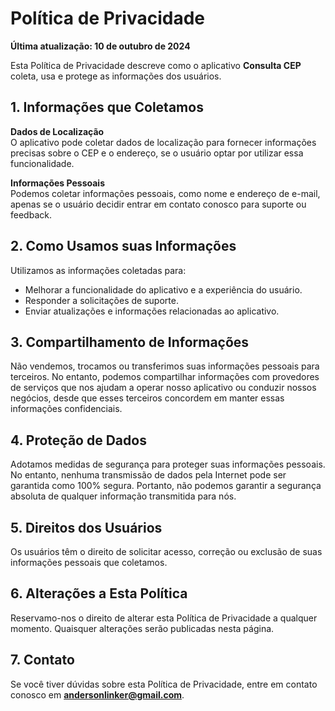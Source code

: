 # Política de Privacidade

**Última atualização: 10 de outubro de 2024**

Esta Política de Privacidade descreve como o aplicativo **Consulta CEP** coleta, usa e protege as informações dos usuários.

## 1. Informações que Coletamos

**Dados de Localização**  
O aplicativo pode coletar dados de localização para fornecer informações precisas sobre o CEP e o endereço, se o usuário optar por utilizar essa funcionalidade.

**Informações Pessoais**  
Podemos coletar informações pessoais, como nome e endereço de e-mail, apenas se o usuário decidir entrar em contato conosco para suporte ou feedback.

## 2. Como Usamos suas Informações

Utilizamos as informações coletadas para:
- Melhorar a funcionalidade do aplicativo e a experiência do usuário.
- Responder a solicitações de suporte.
- Enviar atualizações e informações relacionadas ao aplicativo.

## 3. Compartilhamento de Informações

Não vendemos, trocamos ou transferimos suas informações pessoais para terceiros. No entanto, podemos compartilhar informações com provedores de serviços que nos ajudam a operar nosso aplicativo ou conduzir nossos negócios, desde que esses terceiros concordem em manter essas informações confidenciais.

## 4. Proteção de Dados

Adotamos medidas de segurança para proteger suas informações pessoais. No entanto, nenhuma transmissão de dados pela Internet pode ser garantida como 100% segura. Portanto, não podemos garantir a segurança absoluta de qualquer informação transmitida para nós.

## 5. Direitos dos Usuários

Os usuários têm o direito de solicitar acesso, correção ou exclusão de suas informações pessoais que coletamos.

## 6. Alterações a Esta Política

Reservamo-nos o direito de alterar esta Política de Privacidade a qualquer momento. Quaisquer alterações serão publicadas nesta página.

## 7. Contato

Se você tiver dúvidas sobre esta Política de Privacidade, entre em contato conosco em **andersonlinker@gmail.com**.

